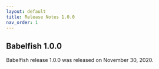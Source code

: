 ```yaml
---
layout: default
title: Release Notes 1.0.0
nav_order: 1
---
```


## Babelfish 1.0.0

Babelfish release 1.0.0 was released on November 30, 2020.